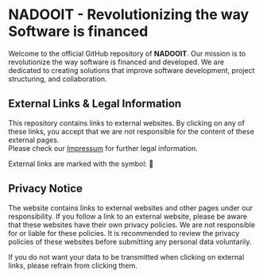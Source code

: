# NADOOIT - Revolutionizing the way Software is financed

Welcome to the official GitHub repository of **NADOOIT**. Our mission is to revolutionize the way software is financed and developed. We are dedicated to creating solutions that improve software development, project structuring, and collaboration.

## External Links & Legal Information

This repository contains links to external websites. By clicking on any of these links, you accept that we are not responsible for the content of these external pages.  
Please check our [Impressum](https://wirrettendeinezeit.de/impressum) for further legal information.

External links are marked with the symbol: 🔗

## Privacy Notice

The website contains links to external websites and other pages under our responsibility. If you follow a link to an external website, please be aware that these websites have their own privacy policies. We are not responsible for or liable for these policies. It is recommended to review the privacy policies of these websites before submitting any personal data voluntarily.

If you do not want your data to be transmitted when clicking on external links, please refrain from clicking them.  
